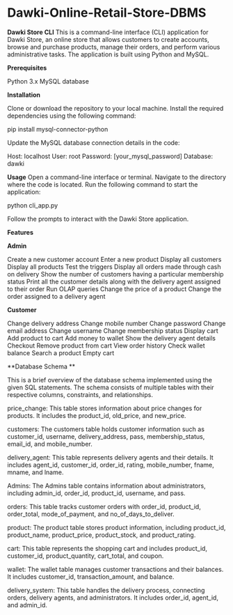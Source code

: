 # Dawki-Online-Retail-Store-DBMS

**Dawki Store CLI**
This is a command-line interface (CLI) application for Dawki Store, an online store that allows customers to create accounts, browse and purchase products, manage their orders, and perform various administrative tasks. The application is built using Python and MySQL.

**Prerequisites**

Python 3.x
MySQL database

**Installation**

Clone or download the repository to your local machine.
Install the required dependencies using the following command:

pip install mysql-connector-python

Update the MySQL database connection details in the code:

Host: localhost
User: root
Password: [your_mysql_password]
Database: dawki

**Usage**
Open a command-line interface or terminal.
Navigate to the directory where the code is located.
Run the following command to start the application:

python cli_app.py

Follow the prompts to interact with the Dawki Store application.

**Features**


**Admin**

Create a new customer account
Enter a new product
Display all customers
Display all products
Test the triggers
Display all orders made through cash on delivery
Show the number of customers having a particular membership status
Print all the customer details along with the delivery agent assigned to their order
Run OLAP queries
Change the price of a product
Change the order assigned to a delivery agent

**Customer**


Change delivery address
Change mobile number
Change password
Change email address
Change username
Change membership status
Display cart
Add product to cart
Add money to wallet
Show the delivery agent details
Checkout
Remove product from cart
View order history
Check wallet balance
Search a product
Empty cart


**Database Schema **


This is a brief overview of the database schema implemented using the given SQL statements. The schema consists of multiple tables with their respective columns, constraints, and relationships.

price_change: This table stores information about price changes for products. It includes the product_id, old_price, and new_price.

customers: The customers table holds customer information such as customer_id, username, delivery_address, pass, membership_status, email_id, and mobile_number.

delivery_agent: This table represents delivery agents and their details. It includes agent_id, customer_id, order_id, rating, mobile_number, fname, mname, and lname.

Admins: The Admins table contains information about administrators, including admin_id, order_id, product_id, username, and pass.

orders: This table tracks customer orders with order_id, product_id, order_total, mode_of_payment, and no_of_days_to_deliver.

product: The product table stores product information, including product_id, product_name, product_price, product_stock, and product_rating.

cart: This table represents the shopping cart and includes product_id, customer_id, product_quantity, cart_total, and coupon.

wallet: The wallet table manages customer transactions and their balances. It includes customer_id, transaction_amount, and balance.

delivery_system: This table handles the delivery process, connecting orders, delivery agents, and administrators. It includes order_id, agent_id, and admin_id.


